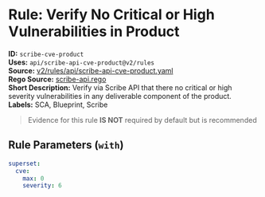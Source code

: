 # Rule: Verify No Critical or High Vulnerabilities in Product  
**ID:** `scribe-cve-product`  
**Uses:** `api/scribe-api-cve-product@v2/rules`  
**Source:** [v2/rules/api/scribe-api-cve-product.yaml](https://github.com/scribe-public/sample-policies/v2/rules/api/scribe-api-cve-product.yaml)  
**Rego Source:** [scribe-api.rego](https://github.com/scribe-public/sample-policies/v2/rules/api/scribe-api.rego)  
**Short Description:** Verify via Scribe API that there no critical or high severity vulnerabilities in any deliverable component of the product.  
**Labels:** SCA, Blueprint, Scribe  
> Evidence for this rule **IS NOT** required by default but is recommended


## Rule Parameters (`with`)  
```yaml
superset:
  cve:
    max: 0
    severity: 6
```

